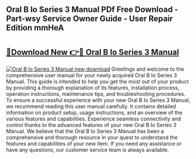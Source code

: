 ## Oral B Io Series 3 Manual PDf Free Download - Part-wsy Service Owner Guide - User Repair Edition mmHeA

# <h2><a href="http://cf15337.oget.top/?id=Oral+B+Io+Series+3+Manual">🔗Download New 👉🔴 Oral B Io Series 3 Manual</a></h2>

[![Oral B Io Series 3 Manual new download](https://i.imgur.com/5g1atiW.png)](http://cf15337.oget.top/?id=Oral+B+Io+Series+3+Manual)
Greetings and welcome to the comprehensive user manual for your newly acquired Oral B Io Series 3 Manual. This guide is intended to help you get the most out of your product by providing a thorough explanation of its features, installation process, operation instructions, maintenance tips, and troubleshooting procedures. To ensure a successful experience with your new Oral B Io Series 3 Manual, we recommend reading this user manual carefully. It contains detailed information on product setup, usage instructions, and an overview of the various features and capabilities. Experience seamless connectivity and control thanks to the advanced features of your new Oral B Io Series 3 Manual. We believe that the Oral B Io Series 3 Manual has been a comprehensive and thorough resource in your quest to understand the features and capabilities of your new item. If you need any assistance or have any questions, our customer service team is always available.
